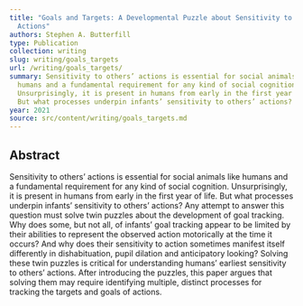 ```yaml
---
title: "Goals and Targets: A Developmental Puzzle about Sensitivity to Others’
  Actions"
authors: Stephen A. Butterfill
type: Publication
collection: writing
slug: writing/goals_targets
url: /writing/goals_targets/
summary: Sensitivity to others’ actions is essential for social animals like
  humans and a fundamental requirement for any kind of social cognition.
  Unsurprisingly, it is present in humans from early in the first year of life.
  But what processes underpin infants’ sensitivity to others’ actions?
year: 2021
source: src/content/writing/goals_targets.md
---
```


## Abstract

Sensitivity to others’ actions is essential for social animals like humans and a fundamental requirement for any kind of social cognition. Unsurprisingly, it is present in humans from early in the first year of life. But what processes underpin infants’ sensitivity to others’ actions? Any attempt to answer this question must solve twin puzzles about the development of goal tracking. Why does some, but not all, of infants’ goal tracking appear to be limited by their abilities to represent the observed action motorically at the time it occurs? And why does their sensitivity to action sometimes manifest itself differently in dishabituation, pupil dilation and anticipatory looking? Solving these twin puzzles is critical for understanding humans’ earliest sensitivity to others’ actions. After introducing the puzzles, this paper argues that solving them may require identifying multiple, distinct processes for tracking the targets and goals of actions.
